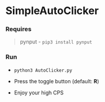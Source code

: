 # SimpleAutoClicker

### Requires 
> pynput - `pip3 install pynput` 

### Run
- `python3 AutoClicker.py`
 
- Press the toggle button (default: **R**)
 
- Enjoy your high CPS

